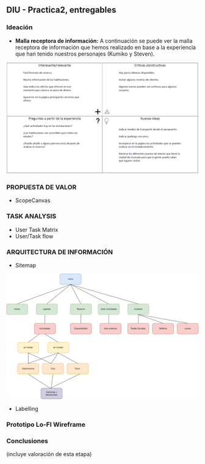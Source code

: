 ## DIU - Practica2, entregables

### Ideación 
* **Malla receptora de información:** A continuación se puede ver la malla receptora de información que hemos realizado en base a la experiencia que han tenido nuestros personajes (Kumiko y Steven).

![Malla receptora de información](img/MallaReceptoraDeInformacion.png)


### PROPUESTA DE VALOR
* ScopeCanvas


### TASK ANALYSIS

* User Task Matrix 
* User/Task flow


### ARQUITECTURA DE INFORMACIÓN

* Sitemap 

![SiteMap](img/SiteMap2.png)

* Labelling 


### Prototipo Lo-FI Wireframe 


### Conclusiones  
(incluye valoración de esta etapa)
